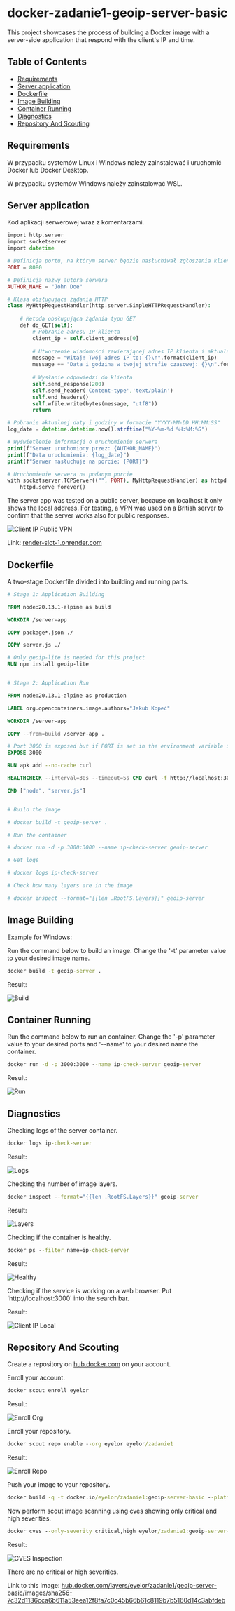 # docker-zadanie1-geoip-server-basic
This project showcases the process of building a Docker image with a server-side application that respond with the client's IP and time.

## Table of Contents

- [Requirements](#requirements)
- [Server application](#server-application)
- [Dockerfile](#dockerfile)
- [Image Building](#image-building)
- [Container Running](#container-running)
- [Diagnostics](#diagnostics)
- [Repository And Scouting](#repository-and-scouting)

## Requirements

W przypadku systemów Linux i Windows należy zainstalować i uruchomić Docker lub Docker Desktop. 

W przypadku systemów Windows należy zainstalować WSL.

## Server application

Kod aplikacji serwerowej wraz z komentarzami.

```php
import http.server
import socketserver
import datetime

# Definicja portu, na którym serwer będzie nasłuchiwał zgłoszenia klienta
PORT = 8080

# Definicja nazwy autora serwera
AUTHOR_NAME = "John Doe"

# Klasa obsługująca żądania HTTP
class MyHttpRequestHandler(http.server.SimpleHTTPRequestHandler):
    
    # Metoda obsługująca żądania typu GET
    def do_GET(self):
        # Pobranie adresu IP klienta
        client_ip = self.client_address[0]
        
        # Utworzenie wiadomości zawierającej adres IP klienta i aktualną datę i godzinę
        message = "Witaj! Twój adres IP to: {}\n".format(client_ip)
        message += "Data i godzina w twojej strefie czasowej: {}\n".format(datetime.datetime.now())
        
        # Wysłanie odpowiedzi do klienta
        self.send_response(200)
        self.send_header('Content-type','text/plain')
        self.end_headers()
        self.wfile.write(bytes(message, "utf8"))
        return

# Pobranie aktualnej daty i godziny w formacie "YYYY-MM-DD HH:MM:SS"
log_date = datetime.datetime.now().strftime("%Y-%m-%d %H:%M:%S")

# Wyświetlenie informacji o uruchomieniu serwera
print(f"Serwer uruchomiony przez: {AUTHOR_NAME}")
print(f"Data uruchomienia: {log_date}")
print(f"Serwer nasłuchuje na porcie: {PORT}")

# Uruchomienie serwera na podanym porcie
with socketserver.TCPServer(("", PORT), MyHttpRequestHandler) as httpd:
    httpd.serve_forever()

```

The server app was tested on a public server, because on localhost it only shows the local address. For testing, a VPN was used on a British server to confirm that the server works also for public responses.

![Client IP Public VPN](screenshots/client-ip-public-vpn.jpg)

Link: [render-slot-1.onrender.com](https://render-slot-1.onrender.com/)

## Dockerfile

A two-stage Dockerfile divided into building and running parts.

```dockerfile
# Stage 1: Application Building

FROM node:20.13.1-alpine as build

WORKDIR /server-app

COPY package*.json ./

COPY server.js ./

# Only geoip-lite is needed for this project
RUN npm install geoip-lite


# Stage 2: Application Run

FROM node:20.13.1-alpine as production

LABEL org.opencontainers.image.authors="Jakub Kopeć"

WORKDIR /server-app

COPY --from=build /server-app .

# Port 3000 is exposed but if PORT is set in the environment variable it will be used instead
EXPOSE 3000

RUN apk add --no-cache curl

HEALTHCHECK --interval=30s --timeout=5s CMD curl -f http://localhost:3000 || exit 1

CMD ["node", "server.js"]


# Build the image

# docker build -t geoip-server .

# Run the container

# docker run -d -p 3000:3000 --name ip-check-server geoip-server

# Get logs

# docker logs ip-check-server

# Check how many layers are in the image

# docker inspect --format="{{len .RootFS.Layers}}" geoip-server
```

## Image Building

Example for Windows:

Run the command below to build an image. Change the '-t' parameter value to your desired image name.

```cmd
docker build -t geoip-server .
```

Result:

![Build](screenshots/build.jpg)

## Container Running

Run the command below to run an container. Change the '-p' parameter value to your desired ports and '--name' to your desired name the container.

```cmd
docker run -d -p 3000:3000 --name ip-check-server geoip-server
```

Result:

![Run](screenshots/run.jpg)

## Diagnostics

Checking logs of the server container.

```cmd
docker logs ip-check-server
```

Result:

![Logs](screenshots/logs.jpg)

Checking the number of image layers.

```cmd
docker inspect --format="{{len .RootFS.Layers}}" geoip-server
```

Result:

![Layers](screenshots/layers.jpg)

Checking if the container is healthy.

```cmd
docker ps --filter name=ip-check-server
```

Result:

![Healthy](screenshots/healthy.jpg)

Checking if the service is working on a web browser. Put 'http://localhost:3000' into the search bar.

Result:

![Client IP Local](screenshots/client-ip-local.jpg)

## Repository And Scouting

Create a repository on [hub.docker.com](https://hub.docker.com/) on your account.

Enroll your account.

```cmd
docker scout enroll eyelor
```

Result:

![Enroll Org](screenshots/enroll-org.jpg)

Enroll your repository.

```cmd
docker scout repo enable --org eyelor eyelor/zadanie1
```

Result:

![Enroll Repo](screenshots/enroll-repo.jpg)

Push your image to your repository.

```cmd
docker build -q -t docker.io/eyelor/zadanie1:geoip-server-basic --platform linux/amd64 --push .
```

Now perform scout image scanning using cves showing only critical and high severities.

```cmd
docker cves --only-severity critical,high eyelor/zadanie1:geoip-server-basic
```

Result:

![CVES Inspection](screenshots/cves-inspection.jpg)

There are no critical or high severities.

Link to this image: [hub.docker.com/layers/eyelor/zadanie1/geoip-server-basic/images/sha256-7c32d1136cca6b611a53eea12f8fa7c0c45b66b61c8119b7b5160d14c3abfdeb](https://hub.docker.com/layers/eyelor/zadanie1/geoip-server-basic/images/sha256-7c32d1136cca6b611a53eea12f8fa7c0c45b66b61c8119b7b5160d14c3abfdeb)
